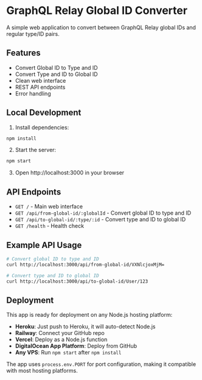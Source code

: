 # GraphQL Relay Global ID Converter

A simple web application to convert between GraphQL Relay global IDs and regular type/ID pairs.

## Features

- Convert Global ID to Type and ID
- Convert Type and ID to Global ID
- Clean web interface
- REST API endpoints
- Error handling

## Local Development

1. Install dependencies:
```bash
npm install
```

2. Start the server:
```bash
npm start
```

3. Open http://localhost:3000 in your browser

## API Endpoints

- `GET /` - Main web interface
- `GET /api/from-global-id/:globalId` - Convert global ID to type and ID
- `GET /api/to-global-id/:type/:id` - Convert type and ID to global ID
- `GET /health` - Health check

## Example API Usage

```bash
# Convert global ID to type and ID
curl http://localhost:3000/api/from-global-id/VXNlcjoxMjM=

# Convert type and ID to global ID
curl http://localhost:3000/api/to-global-id/User/123
```

## Deployment

This app is ready for deployment on any Node.js hosting platform:

- **Heroku**: Just push to Heroku, it will auto-detect Node.js
- **Railway**: Connect your GitHub repo
- **Vercel**: Deploy as a Node.js function
- **DigitalOcean App Platform**: Deploy from GitHub
- **Any VPS**: Run `npm start` after `npm install`

The app uses `process.env.PORT` for port configuration, making it compatible with most hosting platforms.
